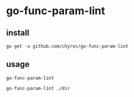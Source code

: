 # go-func-param-lint

## install

```
go get -u github.com/chyroc/go-func-param-lint
```

## usage

```
go-func-param-lint
```

```
go-func-param-lint ./dir
```
